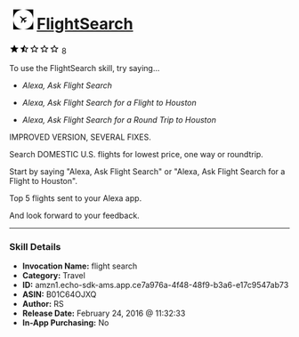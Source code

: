 # &nbsp;<img src="skill_icon" alt="FlightSearch icon" width="36"> [FlightSearch](http://alexa.amazon.com/#skills/amzn1.echo-sdk-ams.app.ce7a976a-4f48-48f9-b3a6-e17c9547ab73)
![1.9 stars](../../images/ic_star_black_18dp_1x.png)![1.9 stars](../../images/ic_star_half_black_18dp_1x.png)![1.9 stars](../../images/ic_star_border_black_18dp_1x.png)![1.9 stars](../../images/ic_star_border_black_18dp_1x.png)![1.9 stars](../../images/ic_star_border_black_18dp_1x.png) 8

To use the FlightSearch skill, try saying...

* *Alexa, Ask Flight Search*

* *Alexa, Ask Flight Search for a Flight to Houston*

* *Alexa, Ask Flight Search for a Round Trip to Houston*

IMPROVED VERSION, SEVERAL FIXES. 

Search DOMESTIC U.S. flights for lowest price, one way or roundtrip.

Start by saying "Alexa, Ask Flight Search" or "Alexa, Ask Flight Search for a Flight to Houston". 

Top 5 flights sent to your Alexa app. 

And look forward to your feedback.

***

### Skill Details

* **Invocation Name:** flight search
* **Category:** Travel
* **ID:** amzn1.echo-sdk-ams.app.ce7a976a-4f48-48f9-b3a6-e17c9547ab73
* **ASIN:** B01C64OJXQ
* **Author:** RS
* **Release Date:** February 24, 2016 @ 11:32:33
* **In-App Purchasing:** No
